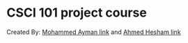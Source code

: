 # CSCI 101 project course

Created By: [Mohammed Ayman link](https://github.com/muhammed-ayman) and [Ahmed Hesham link](https://github.com/ahmedhesham47)

